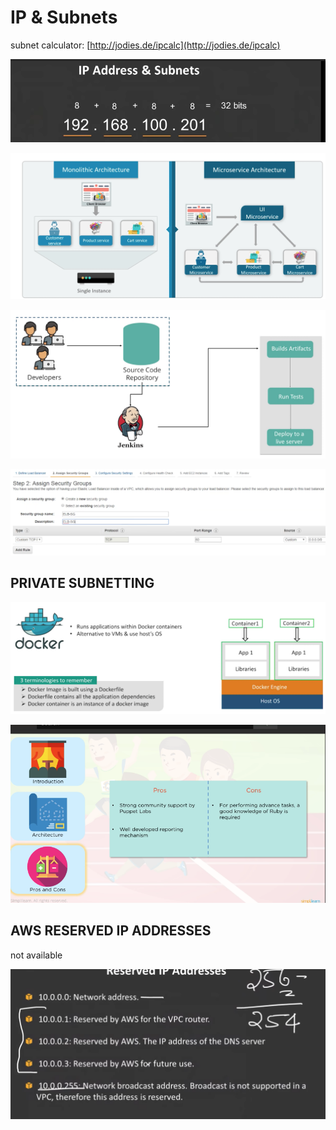 # IP & Subnets

subnet calculator: [http://jodies.de/ipcalc](http://jodies.de/ipcalc)

![](../../.gitbook/assets/image%20%2810%29.png)

![](../../.gitbook/assets/image%20%2873%29.png)

![](../../.gitbook/assets/image%20%2855%29.png)

![](../../.gitbook/assets/image%20%28111%29.png)

## PRIVATE SUBNETTING

![](../../.gitbook/assets/image%20%28128%29.png)



![](../../.gitbook/assets/image%20%2837%29.png)

## AWS RESERVED IP ADDRESSES

not available

![](../../.gitbook/assets/image%20%284%29.png)

